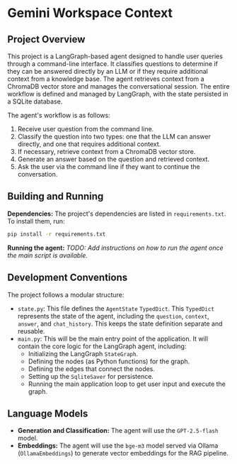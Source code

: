 # Gemini Workspace Context

## Project Overview
This project is a LangGraph-based agent designed to handle user queries through a command-line interface. It classifies questions to determine if they can be answered directly by an LLM or if they require additional context from a knowledge base. The agent retrieves context from a ChromaDB vector store and manages the conversational session. The entire workflow is defined and managed by LangGraph, with the state persisted in a SQLite database.

The agent's workflow is as follows:
1.  Receive user question from the command line.
2.  Classify the question into two types: one that the LLM can answer directly, and one that requires additional context.
3.  If necessary, retrieve context from a ChromaDB vector store.
4.  Generate an answer based on the question and retrieved context.
5.  Ask the user via the command line if they want to continue the conversation.

## Building and Running
**Dependencies:**
The project's dependencies are listed in `requirements.txt`. To install them, run:
```bash
pip install -r requirements.txt
```

**Running the agent:**
*TODO: Add instructions on how to run the agent once the main script is available.*

## Development Conventions
The project follows a modular structure:

*   `state.py`: This file defines the `AgentState` `TypedDict`. This `TypedDict` represents the state of the agent, including the `question`, `context`, `answer`, and `chat_history`. This keeps the state definition separate and reusable.
*   `main.py`: This will be the main entry point of the application. It will contain the core logic for the LangGraph agent, including:
    *   Initializing the LangGraph `StateGraph`.
    *   Defining the nodes (as Python functions) for the graph.
    *   Defining the edges that connect the nodes.
    *   Setting up the `SqliteSaver` for persistence.
    *   Running the main application loop to get user input and execute the graph.

## Language Models
*   **Generation and Classification:** The agent will use the `GPT-2.5-flash` model.
*   **Embeddings:** The agent will use the `bge-m3` model served via Ollama (`OllamaEmbeddings`) to generate vector embeddings for the RAG pipeline.

